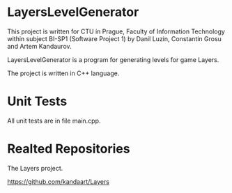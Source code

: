 # LayersLevelGenerator

This project is written for CTU in Prague, Faculty of Information Technology within subject BI-SP1 (Software Project 1) by Danil Luzin, Constantin Grosu and Artem Kandaurov.

LayersLevelGenerator is a program for generating levels for game Layers.

The project is written in C++ language.

# Unit Tests

All unit tests are in file main.cpp.

# Realted Repositories

The Layers project.

https://github.com/kandaart/Layers
